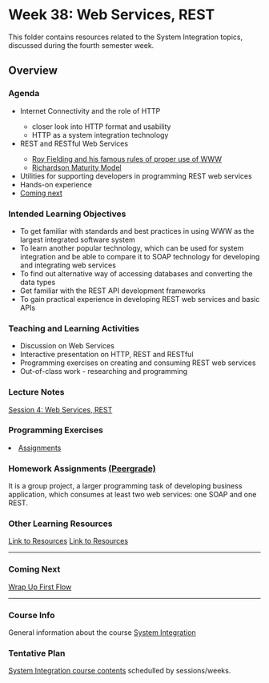 # Week 38: Web Services, REST
This folder contains resources related to the System Integration topics, discussed during the fourth semester week.	
<h2>Overview</h2>
<h3>Agenda</h3>

<ul>
	<li>Internet Connectivity and the role of HTTP</li>
  <ul>
  		<li> closer look into HTTP format and usability</li>
		  <li> HTTP as a system integration technology</li>
	</ul>  
	<li>REST and RESTful Web Services</li>
	   <ul>
		  <li><a href="https://www.ics.uci.edu/~fielding/pubs/dissertation/fielding_dissertation.pdf">Roy Fielding and his famous rules of proper use of WWW</a></li>
		  <li><a href="https://martinfowler.com/articles/richardsonMaturityModel.html">Richardson Maturity Model</a></li>
	   </ul>  	
  	<li>Utilities for supporting developers in programming REST web services</li>
    <li>Hands-on experience</li> 
	<li><a href=https://github.com/datsoftlyngby/soft2019fall-si/tree/master/docs/Sessions/Week39>Coming next</a></li>
</ul>

<h3>Intended Learning Objectives</h3>
<ul>
	<li>To get familiar with standards and best practices in using WWW as the largest integrated software system</li>
	<li>To learn another popular technology, which can be used for system integration and be able to compare it to SOAP technology for developing and integrating web services</li>
	<li>To find out alternative way of accessing databases and converting the data types</li>
  <li>Get familiar with the REST API development frameworks</li>
	<li>To gain practical experience in developing REST web services and basic APIs</li>
</ul>

<h3>Teaching and Learning Activities</h3>
<ul>
	<li>Discussion on Web Services</li>
	<li>Interactive presentation on HTTP, REST and RESTful</li>
	<li>Programming exercises on creating and consuming REST web services</a></li>	
	<li>Out-of-class work - researching and programming</li>
</ul>
 
<h3>Lecture Notes</h3>
  	<a href="https://cphbusiness.mrooms.net/pluginfile.php/282621/mod_resource/content/1/Session4WSREST.pdf">Session 4: Web Services, REST</a>
  
<h3>Programming Exercises</h3>
	<li><a href=https://github.com/datsoftlyngby/soft2019fall-si/tree/master/docs/Sessions/Week38/Assignments>Assignments</a></li> 
      
<h3>Homework Assignments <a href="https://app.peergrade.io/teacher/courses/cad8c537-e32d-4552-b083-27aa02dfe9e6/assignments"> (Peergrade) </a> </h3>
It is a group project, a larger programming task of developing business application, which consumes at least two web services: one SOAP and one REST.<br>
	
<h3>Other Learning Resources</h3>
<a href="https://datsoftlyngby.github.io/soft2019fall-si/Sessions/Week38/Resources/">Link to Resources</a>
<a href="https://datsoftlyngby.github.io/soft2019fall-si/Sessions/Week38/Resources/">Link to Resources</a>

<hr>
<h3>Coming Next</h3>
<a href="https://datsoftlyngby.github.io/soft2019fall-si/Sessions/Week39/">Wrap Up First Flow</a>
<hr>
<h3>Course Info</h3>
General information about the course <a href="https://datsoftlyngby.github.io/soft2019fall/SI/course-info.html"> System Integration</a>
<h3>Tentative Plan</h3>
<a href="https://datsoftlyngby.github.io/soft2019fall-si/Info/tentative-plan">System Integration course contents</a> schedulled by sessions/weeks.</a>


